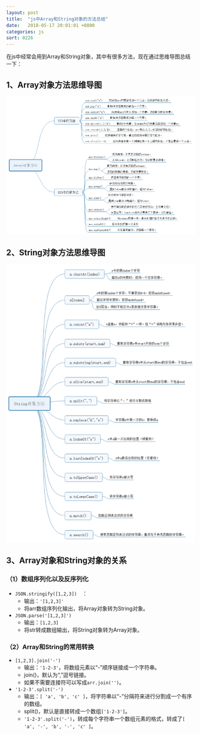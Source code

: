 ```yaml
---
layout: post
title:  "js中Array和String对象的方法总结"
date:   2018-05-17 20:01:01 +0800
categories: js
sort: 0226
---
```


在js中经常会用到Array和String对象，其中有很多方法，现在通过思维导图总结一下：

## 1、Array对象方法思维导图



![效果图](../../assets/js/2601-array.png)



## 2、String对象方法思维导图

![效果图](../../assets/js/2602-string.png)



## 3、Array对象和String对象的关系

### （1）数组序列化以及反序列化

- `JSON.stringify([1,2,3])  `：
  - 输出：`'[1,2,3]'`
  - 将arr数组序列化输出，将Array对象转为String对象。
- `JSON.parse('[1,2,3]') `
  - 输出：`[1,2,3]`
  - 将str转成数组输出，将String对象转为Array对象。

### （2）Array和String的常用转换

- `[1,2,3].join('-') `
  -  输出：`'1-2-3'`，将数组元素以“-”顺序链接成一个字符串。
  - join()，默认为“,”逗号链接。
  - 如果不需要连接符可以写成`arr.join('')`。
- `'1-2-3'.split('-')`
  - 输出：`[ 'a', 'b', 'c' ]`，将字符串以“-”分隔符来进行分割成一个有序的数组。
  - split()，默认是直接转成一个数组`['1-2-3']`。
  - `'1-2-3'.split('-')`，转成每个字符串一个数组元素的格式，转成了`[ 'a', '-', 'b', '-', 'c' ]`。